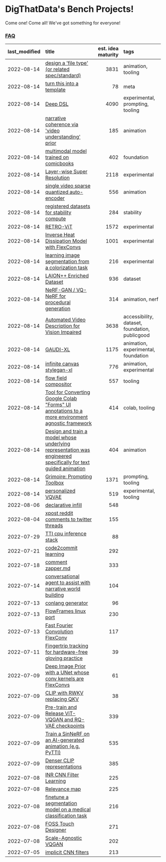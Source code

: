 # DigThatData's Bench Projects!

Come one! Come all! We've got something for everyone!

### [FAQ](https://github.com/dmarx/bench-warmers/blob/main/FAQ.md)

|last_modified|title|est. idea maturity|tags
|:---|:---|---:|:---|
|2022-08-14|[design a 'file type' (or related spec/standard)](filetype-for-ai-art-and-animation.md)|3831|animation, tooling|
|2022-08-14|[turn this into a template](benchwarmers-template.md)|78|meta|
|2022-08-14|[Deep DSL](multistage-unsupervised-deep-DSL-learning-from-prompts-data.md)|4090|experimental, prompting, tooling|
|2022-08-14|[narrative coherence via 'video understanding' prior](narrative_coherence_via_video_understanding_prior.md)|185|animation|
|2022-08-14|[multimodal model trained on comicbooks](multimodal-model-trained-on-comicbooks.md)|402|foundation|
|2022-08-14|[Layer-wise Super Resolution](layerwise-and-objectwise-inpainting-and-super-resolution.md)|2118|experimental|
|2022-08-14|[single video sparse quantized auto-encoder](single_video_sparse_quantized_auto-encoder.md)|556|animation|
|2022-08-14|[registered datasets for stability compute](registered-datasets-for-sstability-compute.md)|284|stability|
|2022-08-14|[RETRO-ViT](RETRO-ViT.md)|1572|experimental|
|2022-08-14|[Inverse Heat Dissipation Model with FlexConvs](IHDM_with_FlexConvs.md)|1001|experimental|
|2022-08-14|[learning image segmentation from a colorization task](learning_image_segmentation_from_a_colorization_task.md)|216|experimental|
|2022-08-14|[LAION++ Enriched Dataset](laion-plus-plus.md)|936|dataset|
|2022-08-14|[NeRF-GAN / VQ-NeRF for procedural generation](nerf-gan.md)|314|animation, nerf|
|2022-08-14|[Automated Video Description for Vision Impaired](automated-video-description.md)|3638|accessibility, dataset, foundation, publicgood|
|2022-08-14|[GAUDI-XL](gaudi-xl.md)|1175|animation, experimental, foundation|
|2022-08-14|[infinite canvas stylegan-xl](infinite-canvas-stylegan-xl.md)|776|animation, experimental|
|2022-08-14|[flow field compositor](flow-field-compositor.md)|557|tooling|
|2022-08-14|[Tool for Converting Google Colab "Forms" UI annotations to a more environment agnostic framework](colab-ui-converter.md)|414|colab, tooling|
|2022-08-14|[Design and train a model whose underlying representation was engineered specifically for text guided animation](image-model-designed-for-clip-guided-animation.md)|404|animation|
|2022-08-14|[Grimoire: Prompting Toolbox](grimoire.md)|1371|prompting, tooling|
|2022-08-14|[personalized VQVAE](personalized-vqvae.md)|519|experimental, tooling|
|2022-08-06|[declarative infill](declarative-infill.md)|548||
|2022-08-04|[xpost reddit comments to twitter threads](reddit2twitter.md)|155||
|2022-07-29|[TTI cpu inference stack](TTI-cpu-inference-stack.md)|88||
|2022-07-21|[code2commit learning](code2commit-learning.md)|292||
|2022-07-18|[comment zapper.md](comment-zapper.md)|333||
|2022-07-14|[conversational agent to assist with narrative world building](world-building-agent.md)|104||
|2022-07-13|[conlang generator](conlang_lm.md)|96||
|2022-07-13|[FlowFrames linux port](flowframes-linux-port.md)|230||
|2022-07-13|[Fast Fourier Convolution FlexConv](FFC-Flexconv.md)|117||
|2022-07-11|[Fingertrip tracking for hardware-free gloving practice](fingertrip_tracking_for_hardware_free_gloveing_practice.md)|39||
|2022-07-09|[Deep Image Prior with a UNet whose conv kernels are FlexConvs](FlexConv_DIP.md)|61||
|2022-07-09|[CLIP with RWKV replacing QKV](RWKV-CLIP.md)|38||
|2022-07-09|[Pre-train and Release ViT-VQGAN and RQ-VAE checkpoints](pretrained_vit-vqgan_checkpoints.md)|339||
|2022-07-09|[Train a SinNeRF on an AI-generated animation (e.g. PyTTI)](train_a_SinNeRF_on_a_pytti_animation.md)|535||
|2022-07-09|[Denser CLIP representations](denser-CLIP.md)|385||
|2022-07-08|[INR CNN Filter Learning](INR_CNN_filter_learning.md)|225||
|2022-07-08|[Relevance map](Relevance_map.md)|225||
|2022-07-08|[finetune a segmentation model on a medical classification task](finetune_a_segmentation_model_on_a_medical_classification_task.md)|216||
|2022-07-08|[FOSS Touch Designer](FOSS_touch_designer.md)|271||
|2022-07-08|[Scale-Agnostic VQGAN](scale-agnostic_VQGAN.md)|202||
|2022-07-05|[implicit CNN filters](implicit-cnn-filters.md)|213||